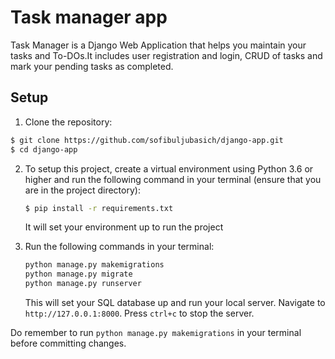 # Task manager app
Task Manager is a Django Web Application that helps you maintain your tasks and To-DOs.It includes user registration and login, CRUD of tasks and mark your pending tasks as completed.
## Setup

1. Clone the repository:
```sh
$ git clone https://github.com/sofibuljubasich/django-app.git
$ cd django-app
```
2. To setup this project, create a virtual environment using Python 3.6 or higher and run the following command in your terminal (ensure that you are in the project directory):
    ```bash
    $ pip install -r requirements.txt
    ```

   <p>It will set your environment up to run the project</p>

3. Run the following commands in your terminal:
    ```bash
    python manage.py makemigrations
    python manage.py migrate
    python manage.py runserver
    ```  

    This will set your SQL database up and run your local server.
    Navigate to `http://127.0.0.1:8000`.
    Press ```ctrl+c``` to stop the server.

Do remember to run ```python manage.py makemigrations``` in your terminal before committing changes.


